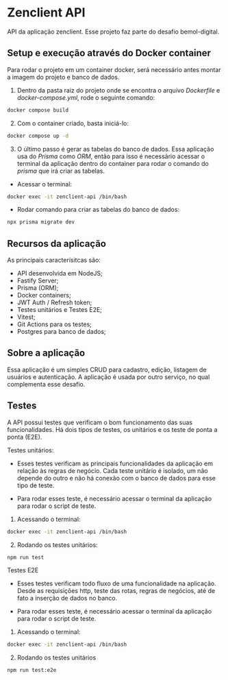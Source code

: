 # Zenclient API
API da aplicação zenclient. Esse projeto faz parte do desafio bemol-digital.

## Setup e execução através do Docker container
Para rodar o projeto em um container docker, será necessário antes montar a imagem do projeto e banco de dados. 
1. Dentro da pasta raiz do projeto onde se encontra o arquivo *Dockerfile* e *docker-compose.yml*, rode o seguinte comando:

```bash
docker compose build
```
2. Com o container criado, basta iniciá-lo:

```bash
docker compose up -d
```
3. O último passo é gerar as tabelas do banco de dados. Essa aplicação usa do *Prisma* como *ORM*, então para isso é necessário acessar o terminal da aplicação dentro do container para rodar o comando do *prisma* que irá criar as tabelas. 

- Acessar o terminal:
  
```bash
docker exec -it zenclient-api /bin/bash
```
- Rodar comando para criar as tabelas do banco de dados:

```bash
npx prisma migrate dev
```
## Recursos da aplicação
As principais caracterísitcas são:
- API desenvolvida em NodeJS;
- Fastify Server;
- Prisma (ORM);
- Docker containers;
- JWT Auth / Refresh token;
- Testes unitários e Testes E2E;
- Vitest;
- Git Actions para os testes; 
- Postgres para banco de dados;

## Sobre a aplicação
Essa aplicação é um simples CRUD para cadastro, edição, listagem de usuários e autenticação. A aplicação é usada por outro serviço, no qual complementa esse desafio. 

## Testes

A API possui testes que verificam o bom funcionamento das suas funcionalidades. Há dois tipos de testes, os unitários e os teste de ponta a ponta (E2E).

Testes unitários:

- Esses testes verificam as principais funcionalidades da aplicação em relação às regras de negócio. Cada teste unitário é isolado, um não depende do outro e não há conexão com o banco de dados para esse tipo de teste. 

- Para rodar esses teste, é necessário acessar o terminal da aplicação para rodar o script de teste. 

1. Acessando o terminal:

```bash
docker exec -it zenclient-api /bin/bash
```
2. Rodando os testes unitários:

```bash
npm run test
```
Testes E2E

- Esses testes verificam todo fluxo de uma funcionalidade na aplicação. Desde as requisições http, teste das rotas,  regras de negócios, até de fato a inserção de dados no banco. 

- Para rodar esses teste, é necessário acessar o terminal da aplicação para rodar o script de teste.

1. Acessando o terminal:

```bash
docker exec -it zenclient-api /bin/bash
```

2. Rodando os testes unitários

```bash
npm run test:e2e
```